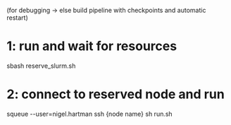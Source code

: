 (for debugging -> else build pipeline with checkpoints and automatic restart)

# 1: run and wait for resources
sbash reserve_slurm.sh

# 2: connect to reserved node and run
squeue --user=nigel.hartman
ssh {node name}
sh run.sh
